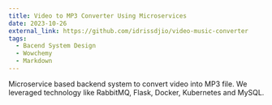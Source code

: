```yaml
---
title: Video to MP3 Converter Using Microservices
date: 2023-10-26
external_link: https://github.com/idrissdjio/video-music-converter
tags:
  - Bacend System Design
  - Wowchemy
  - Markdown
---
```


Microservice based backend system to convert video into MP3 file. We leveraged technology like RabbitMQ, Flask, Docker, Kubernetes and MySQL.

<!--more-->
